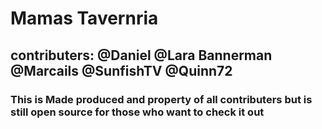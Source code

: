 <h1>Mamas Tavernria</h1>
<h2> contributers: @Daniel @Lara Bannerman @Marcails @SunfishTV @Quinn72</h2>
<h3>This is Made produced and property of all contributers but is still open source for those who want to check it out</h3>
